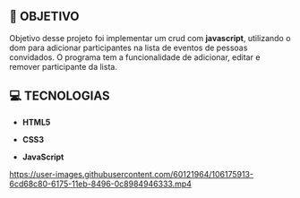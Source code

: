 ## **:rocket: OBJETIVO**
Objetivo desse projeto foi implementar um crud com **javascript**, utilizando o dom para adicionar participantes na lista de eventos de pessoas convidados. O programa tem a funcionalidade de adicionar,
editar e remover participante da lista.

## **:computer: TECNOLOGIAS**

 - **HTML5** 
 
 - **CSS3** 
  
 - **JavaScript** 
 
 https://user-images.githubusercontent.com/60121964/106175913-6cd68c80-6175-11eb-8496-0c8984946333.mp4

 <br>
  



